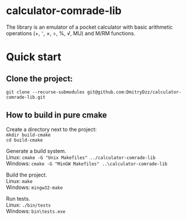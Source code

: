# calculator-comrade-lib
The library is an emulator of a pocket calculator with basic arithmetic operations (+, ⁻, ×, ÷, %, √, MU) and M/RM functions.

# Quick start
## Clone the project:
`git clone --recurse-submodules git@github.com:DmitryDzz/calculator-comrade-lib.git`

## How to build in pure cmake
Create a directory next to the project:<br>
`mkdir build-cmake`<br>
`cd build-cmake`

Generate a build system.<br>
Linux: `cmake -G "Unix Makefiles" ../calculator-comrade-lib`<br>
Windows: `cmake -G "MinGW Makefiles" ..\calculator-comrade-lib`<br>

Build the project.<br>
Linux: `make`<br>
Windows: `mingw32-make`

Run tests.<br>
Linux: `./bin/tests`<br>
Windows: `bin\tests.exe`
